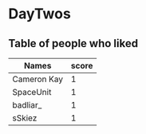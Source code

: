 # DayTwos
## Table of people who liked
Names | score
--- | ---
Cameron Kay | 1
SpaceUnit | 1
badliar_ | 1
sSkiez | 1
